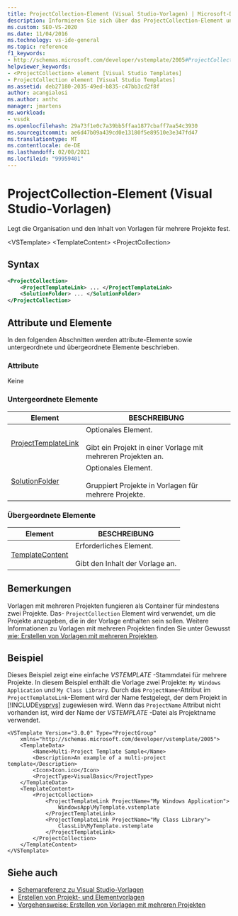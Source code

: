 ```yaml
---
title: ProjectCollection-Element (Visual Studio-Vorlagen) | Microsoft-Dokumentation
description: Informieren Sie sich über das ProjectCollection-Element und darüber, wie es die Organisation und den Inhalt von Vorlagen mit mehreren Projekten angibt.
ms.custom: SEO-VS-2020
ms.date: 11/04/2016
ms.technology: vs-ide-general
ms.topic: reference
f1_keywords:
- http://schemas.microsoft.com/developer/vstemplate/2005#ProjectCollection
helpviewer_keywords:
- <ProjectCollection> element [Visual Studio Templates]
- ProjectCollection element [Visual Studio Templates]
ms.assetid: deb27180-2035-49ed-b835-c47bb3cd2f8f
author: acangialosi
ms.author: anthc
manager: jmartens
ms.workload:
- vssdk
ms.openlocfilehash: 29a73f1e0c7a39bb5ffaa1877cbaff7aa54c3930
ms.sourcegitcommit: ae6d47b09a439cd0e13180f5e89510e3e347fd47
ms.translationtype: MT
ms.contentlocale: de-DE
ms.lasthandoff: 02/08/2021
ms.locfileid: "99959401"
---
```

# <a name="projectcollection-element-visual-studio-templates"></a>ProjectCollection-Element (Visual Studio-Vorlagen)
Legt die Organisation und den Inhalt von Vorlagen für mehrere Projekte fest.

 \<VSTemplate> \<TemplateContent>
 \<ProjectCollection>

## <a name="syntax"></a>Syntax

```xml
<ProjectCollection>
    <ProjectTemplateLink> ... </ProjectTemplateLink>
    <SolutionFolder> ... </SolutionFolder>
</ProjectCollection>
```

## <a name="attributes-and-elements"></a>Attribute und Elemente
 In den folgenden Abschnitten werden attribute-Elemente sowie untergeordnete und übergeordnete Elemente beschrieben.

### <a name="attributes"></a>Attribute
 Keine

### <a name="child-elements"></a>Untergeordnete Elemente

|Element|BESCHREIBUNG|
|-------------|-----------------|
|[ProjectTemplateLink](../extensibility/projecttemplatelink-element-visual-studio-templates.md)|Optionales Element.<br /><br /> Gibt ein Projekt in einer Vorlage mit mehreren Projekten an.|
|[SolutionFolder](../extensibility/solutionfolder-element-visual-studio-templates.md)|Optionales Element.<br /><br /> Gruppiert Projekte in Vorlagen für mehrere Projekte.|

### <a name="parent-elements"></a>Übergeordnete Elemente

|Element|BESCHREIBUNG|
|-------------|-----------------|
|[TemplateContent](../extensibility/templatecontent-element-visual-studio-templates.md)|Erforderliches Element.<br /><br /> Gibt den Inhalt der Vorlage an.|

## <a name="remarks"></a>Bemerkungen
 Vorlagen mit mehreren Projekten fungieren als Container für mindestens zwei Projekte. Das- `ProjectCollection` Element wird verwendet, um die Projekte anzugeben, die in der Vorlage enthalten sein sollen. Weitere Informationen zu Vorlagen mit mehreren Projekten finden Sie unter Gewusst [wie: Erstellen von Vorlagen mit mehreren Projekten](../ide/how-to-create-multi-project-templates.md).

## <a name="example"></a>Beispiel
 Dieses Beispiel zeigt eine einfache *VSTEMPLATE* -Stammdatei für mehrere Projekte. In diesem Beispiel enthält die Vorlage zwei Projekte: `My Windows Application` und `My Class Library`. Durch das `ProjectName`-Attribut im `ProjectTemplateLink`-Element wird der Name festgelegt, der dem Projekt in [!INCLUDE[vsprvs](../code-quality/includes/vsprvs_md.md)] zugewiesen wird. Wenn das `ProjectName` Attribut nicht vorhanden ist, wird der Name der *VSTEMPLATE* -Datei als Projektname verwendet.

```
<VSTemplate Version="3.0.0" Type="ProjectGroup"
    xmlns="http://schemas.microsoft.com/developer/vstemplate/2005">
    <TemplateData>
        <Name>Multi-Project Template Sample</Name>
        <Description>An example of a multi-project template</Description>
        <Icon>Icon.ico</Icon>
        <ProjectType>VisualBasic</ProjectType>
    </TemplateData>
    <TemplateContent>
        <ProjectCollection>
            <ProjectTemplateLink ProjectName="My Windows Application">
                WindowsApp\MyTemplate.vstemplate
            </ProjectTemplateLink>
            <ProjectTemplateLink ProjectName="My Class Library">
                ClassLib\MyTemplate.vstemplate
            </ProjectTemplateLink>
        </ProjectCollection>
    </TemplateContent>
</VSTemplate>
```

## <a name="see-also"></a>Siehe auch
- [Schemareferenz zu Visual Studio-Vorlagen](../extensibility/visual-studio-template-schema-reference.md)
- [Erstellen von Projekt- und Elementvorlagen](../ide/creating-project-and-item-templates.md)
- [Vorgehensweise: Erstellen von Vorlagen mit mehreren Projekten](../ide/how-to-create-multi-project-templates.md)
